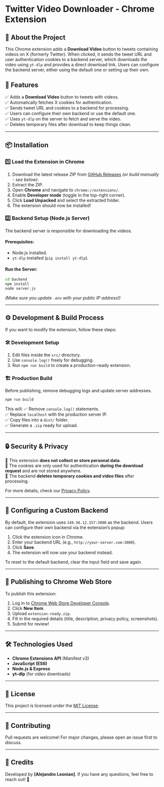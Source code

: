 # Twitter Video Downloader - Chrome Extension

## 🚀 About the Project
This Chrome extension adds a **Download Video** button to tweets containing videos on X (formerly Twitter). When clicked, it sends the tweet URL and user authentication cookies to a backend server, which downloads the video using `yt-dlp` and provides a direct download link. Users can configure the backend server, either using the default one or setting up their own.

## 🎯 Features
✅ Adds a **Download Video** button to tweets with videos.  
✅ Automatically fetches X cookies for authentication.  
✅ Sends tweet URL and cookies to a backend for processing.  
✅ Users can configure their own backend or use the default one.  
✅ Uses `yt-dlp` on the server to fetch and serve the video.  
✅ Deletes temporary files after download to keep things clean.

---

## 📦 Installation

### 1️⃣ **Load the Extension in Chrome**
1. Download the latest release ZIP from [GitHub Releases](#) _(or build manually - see below)_.
2. Extract the ZIP.
3. Open **Chrome** and navigate to `chrome://extensions/`.
4. Enable **Developer mode** (toggle in the top-right corner).
5. Click **Load Unpacked** and select the extracted folder.
6. The extension should now be installed!

### 2️⃣ **Backend Setup (Node.js Server)**
The backend server is responsible for downloading the videos.

#### **Prerequisites:**
- Node.js installed.
- `yt-dlp` installed (`pip install yt-dlp`).

#### **Run the Server:**
```sh
cd backend
npm install
node server.js
```
_(Make sure you update `.env` with your public IP address!)_

---

## ⚙️ Development & Build Process
If you want to modify the extension, follow these steps:

### 🛠 Development Setup
1. Edit files inside the `src/` directory.
2. Use `console.log()` freely for debugging.
3. Run `npm run build` to create a production-ready extension.

### 🏗 Production Build
Before publishing, remove debugging logs and update server addresses.
```sh
npm run build
```
This will:
✅ Remove `console.log()` statements.  
✅ Replace `localhost` with the production server IP.  
✅ Copy files into a `dist/` folder.  
✅ Generate a `.zip` ready for upload.

---

## 🔒 Security & Privacy
🔹 This extension **does not collect or store personal data**.  
🔹 The cookies are only used for authentication **during the download request** and are not stored anywhere.  
🔹 The backend **deletes temporary cookies and video files** after processing.  

For more details, check our [Privacy Policy](#).

---

## 🚀 Configuring a Custom Backend
By default, the extension uses `149.56.12.157:3000` as the backend. Users can configure their own backend via the extension’s popup:
1. Click the extension icon in Chrome.
2. Enter your backend URL (e.g., `http://your-server.com:3000`).
3. Click **Save**.
4. The extension will now use your backend instead.

To reset to the default backend, clear the input field and save again.

---

## 🚀 Publishing to Chrome Web Store
To publish this extension:
1. Log in to [Chrome Web Store Developer Console](https://chrome.google.com/webstore/devconsole).
2. Click **New Item**.
3. Upload `extension-ready.zip`.
4. Fill in the required details (title, description, privacy policy, screenshots).
5. Submit for review!

---

## 🛠 Technologies Used
- **Chrome Extensions API** (Manifest v3)
- **JavaScript (ES6)**
- **Node.js & Express**
- **yt-dlp** (for video downloads)

---

## 📄 License
This project is licensed under the [MIT License](LICENSE).

---

## 🤝 Contributing
Pull requests are welcome! For major changes, please open an issue first to discuss.

---

## 📝 Credits
Developed by **[Alejandro Leonian]**. If you have any questions, feel free to reach out! 🚀

